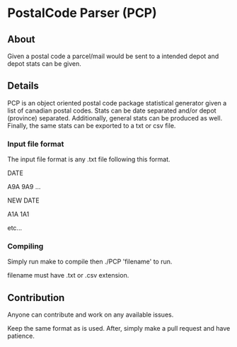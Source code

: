 # PostalCode Parser (PCP)

## About

Given a postal code a parcel/mail would be sent to a intended depot and depot stats can be given.

## Details

PCP is an object oriented postal code package statistical generator given a list of canadian postal codes. Stats can be date separated and/or depot (province) separated. Additionally, general stats can be produced as well. Finally, the same stats can be exported to a txt or csv file.

### Input file format

The input file format is any .txt file following this format.

DATE

A9A 9A9
...

NEW DATE

A1A 1A1

etc...

### Compiling

Simply run make to compile then ./PCP 'filename' to run.

filename must have .txt or .csv extension.

## Contribution

Anyone can contribute and work on any available issues.

Keep the same format as is used. After, simply make a pull request and have patience.
